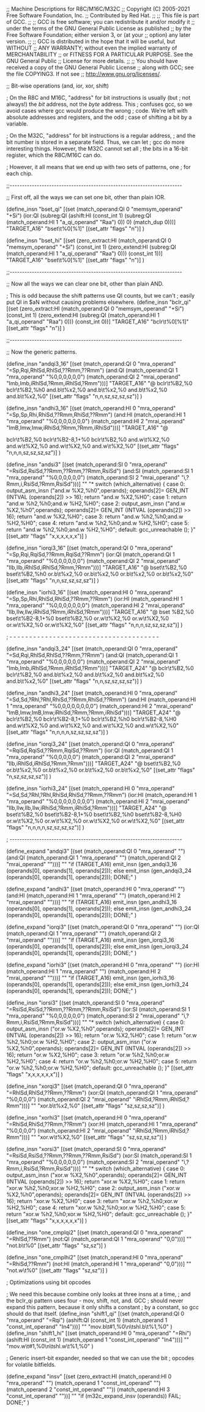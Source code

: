 ;; Machine Descriptions for R8C/M16C/M32C
;; Copyright (C) 2005-2021 Free Software Foundation, Inc.
;; Contributed by Red Hat.
;;
;; This file is part of GCC.
;;
;; GCC is free software; you can redistribute it and/or modify it
;; under the terms of the GNU General Public License as published
;; by the Free Software Foundation; either version 3, or (at your
;; option) any later version.
;;
;; GCC is distributed in the hope that it will be useful, but WITHOUT
;; ANY WARRANTY; without even the implied warranty of MERCHANTABILITY
;; or FITNESS FOR A PARTICULAR PURPOSE.  See the GNU General Public
;; License for more details.
;;
;; You should have received a copy of the GNU General Public License
;; along with GCC; see the file COPYING3.  If not see
;; <http://www.gnu.org/licenses/>.

;; Bit-wise operations (and, ior, xor, shift)

; On the R8C and M16C, "address" for bit instructions is usually (but
; not always!) the *bit* address, not the *byte* address.  This
; confuses gcc, so we avoid cases where gcc would produce the wrong
; code.  We're left with absolute addresses and registers, and the odd
; case of shifting a bit by a variable.

; On the M32C, "address" for bit instructions is a regular address,
; and the bit number is stored in a separate field.  Thus, we can let
; gcc do more interesting things.  However, the M32C cannot set all
; the bits in a 16-bit register, which the R8C/M16C can do.

; However, it all means that we end up with two sets of patterns, one
; for each chip.

;;----------------------------------------------------------------------

;; First off, all the ways we can set one bit, other than plain IOR.

(define_insn "bset_qi"
  [(set (match_operand:QI 0 "memsym_operand" "+Si")
	(ior:QI (subreg:QI (ashift:HI (const_int 1)
				      (subreg:QI (match_operand:HI 1 "a_qi_operand" "Raa") 0)) 0)
		(match_dup 0)))]
  "TARGET_A16"
  "bset\t%0[%1]"
  [(set_attr "flags" "n")]
  )

(define_insn "bset_hi"
  [(set (zero_extract:HI (match_operand:QI 0 "memsym_operand" "+Si")
			 (const_int 1)
			 (zero_extend:HI (subreg:QI (match_operand:HI 1 "a_qi_operand" "Raa") 0)))
	(const_int 1))]
  "TARGET_A16"
  "bset\t%0[%1]"
  [(set_attr "flags" "n")]
  )  

;;----------------------------------------------------------------------

;; Now all the ways we can clear one bit, other than plain AND.

; This is odd because the shift patterns use QI counts, but we can't
; easily put QI in $aN without causing problems elsewhere.
(define_insn "bclr_qi"
  [(set (zero_extract:HI (match_operand:QI 0 "memsym_operand" "+Si")
			 (const_int 1)
			 (zero_extend:HI (subreg:QI (match_operand:HI 1 "a_qi_operand" "Raa") 0)))
	(const_int 0))]
  "TARGET_A16"
  "bclr\t%0[%1]"
  [(set_attr "flags" "n")]
  )  


;;----------------------------------------------------------------------

;; Now the generic patterns.

(define_insn "andqi3_16"
  [(set (match_operand:QI 0 "mra_operand" "=Sp,Rqi,RhlSd,RhlSd,??Rmm,??Rmm")
	(and:QI (match_operand:QI 1 "mra_operand" "%0,0,0,0,0,0")
		(match_operand:QI 2 "mrai_operand" "Imb,Imb,iRhlSd,?Rmm,iRhlSd,?Rmm")))]
  "TARGET_A16"
  "@
   bclr\t%B2,%0
   bclr\t%B2,%h0
   and.b\t%x2,%0
   and.b\t%x2,%0
   and.b\t%x2,%0
   and.b\t%x2,%0"
  [(set_attr "flags" "n,n,sz,sz,sz,sz")]
  )

(define_insn "andhi3_16"
  [(set (match_operand:HI 0 "mra_operand" "=Sp,Sp,Rhi,RhiSd,??Rmm,RhiSd,??Rmm")
	(and:HI (match_operand:HI 1 "mra_operand" "%0,0,0,0,0,0,0")
		(match_operand:HI 2 "mrai_operand" "ImB,Imw,Imw,iRhiSd,?Rmm,?Rmm,iRhiSd")))]
  "TARGET_A16"
  "@
   
   bclr\t%B2,%0
   bclr\t%B2-8,1+%0
   bclr\t%B2,%0
   and.w\t%X2,%0
   and.w\t%X2,%0
   and.w\t%X2,%0
   and.w\t%X2,%0"
  [(set_attr "flags" "n,n,n,sz,sz,sz,sz")]
  )

(define_insn "andsi3"
  [(set (match_operand:SI 0 "mra_operand" "=RsiSd,RsiSd,??Rmm,??Rmm,??Rmm,RsiSd")
        (and:SI (match_operand:SI 1 "mra_operand" "%0,0,0,0,0,0")
                (match_operand:SI 2 "mrai_operand" "i,?Rmm,i,RsiSd,?Rmm,RsiSd")))]
  ""
  "*
  switch (which_alternative)
    {
    case 0:
      output_asm_insn (\"and.w %X2,%h0\",operands);
      operands[2]= GEN_INT (INTVAL (operands[2]) >> 16);
      return \"and.w %X2,%H0\";
    case 1:
      return \"and.w %h2,%h0\;and.w %H2,%H0\";
    case 2:
      output_asm_insn (\"and.w %X2,%h0\",operands);
      operands[2]= GEN_INT (INTVAL (operands[2]) >> 16);
      return \"and.w %X2,%H0\";
    case 3:
      return \"and.w %h2,%h0\;and.w %H2,%H0\";
    case 4:
      return \"and.w %h2,%h0\;and.w %H2,%H0\";
    case 5:
      return \"and.w %h2,%h0\;and.w %H2,%H0\";
    default:
      gcc_unreachable ();
    }"
  [(set_attr "flags" "x,x,x,x,x,x")]
)


(define_insn "iorqi3_16"
  [(set (match_operand:QI 0 "mra_operand" "=Sp,Rqi,RqiSd,??Rmm,RqiSd,??Rmm")
	(ior:QI (match_operand:QI 1 "mra_operand" "%0,0,0,0,0,0")
		(match_operand:QI 2 "mrai_operand" "Ilb,Ilb,iRhlSd,iRhlSd,?Rmm,?Rmm")))]
  "TARGET_A16"
  "@
   bset\t%B2,%0
   bset\t%B2,%h0
   or.b\t%x2,%0
   or.b\t%x2,%0
   or.b\t%x2,%0
   or.b\t%x2,%0"
  [(set_attr "flags" "n,n,sz,sz,sz,sz")]
  )

(define_insn "iorhi3_16"
  [(set (match_operand:HI 0 "mra_operand" "=Sp,Sp,Rhi,RhiSd,RhiSd,??Rmm,??Rmm")
	(ior:HI (match_operand:HI 1 "mra_operand" "%0,0,0,0,0,0,0")
		(match_operand:HI 2 "mrai_operand" "Ilb,Ilw,Ilw,iRhiSd,?Rmm,iRhiSd,?Rmm")))]
  "TARGET_A16"
  "@
   bset %B2,%0
   bset\t%B2-8,1+%0
   bset\t%B2,%0
   or.w\t%X2,%0
   or.w\t%X2,%0
   or.w\t%X2,%0
   or.w\t%X2,%0"
  [(set_attr "flags" "n,n,n,sz,sz,sz,sz")]
  )

; - - - - - - - - - - - - - - - - - - - - - - - - - - - - - - - - - - - - - -

(define_insn "andqi3_24"
  [(set (match_operand:QI 0 "mra_operand" "=Sd,Rqi,RhlSd,RhlSd,??Rmm,??Rmm")
	(and:QI (match_operand:QI 1 "mra_operand" "%0,0,0,0,0,0")
		(match_operand:QI 2 "mrai_operand" "Imb,Imb,iRhlSd,?Rmm,iRhlSd,?Rmm")))]
  "TARGET_A24"
  "@
   bclr\t%B2,%0
   bclr\t%B2,%0
   and.b\t%x2,%0
   and.b\t%x2,%0
   and.b\t%x2,%0
   and.b\t%x2,%0"
  [(set_attr "flags" "n,n,sz,sz,sz,sz")]
  )

(define_insn "andhi3_24"
  [(set (match_operand:HI 0 "mra_operand" "=Sd,Sd,?Rhl,?Rhl,RhiSd,??Rmm,RhiSd,??Rmm")
	(and:HI (match_operand:HI 1 "mra_operand" "%0,0,0,0,0,0,0,0")
		(match_operand:HI 2 "mrai_operand" "ImB,Imw,ImB,Imw,iRhiSd,?Rmm,?Rmm,iRhiSd")))]
  "TARGET_A24"
  "@
   bclr\t%B2,%0
   bclr\t%B2-8,1+%0
   bclr\t%B2,%h0
   bclr\t%B2-8,%H0
   and.w\t%X2,%0
   and.w\t%X2,%0
   and.w\t%X2,%0
   and.w\t%X2,%0"
  [(set_attr "flags" "n,n,n,n,sz,sz,sz,sz")]
  )



(define_insn "iorqi3_24"
  [(set (match_operand:QI 0 "mra_operand" "=RqiSd,RqiSd,??Rmm,RqiSd,??Rmm")
	(ior:QI (match_operand:QI 1 "mra_operand" "%0,0,0,0,0")
		(match_operand:QI 2 "mrai_operand" "Ilb,iRhlSd,iRhlSd,?Rmm,?Rmm")))]
  "TARGET_A24"
  "@
   bset\t%B2,%0
   or.b\t%x2,%0
   or.b\t%x2,%0
   or.b\t%x2,%0
   or.b\t%x2,%0"
  [(set_attr "flags" "n,sz,sz,sz,sz")]
  )

(define_insn "iorhi3_24"
  [(set (match_operand:HI 0 "mra_operand" "=Sd,Sd,?Rhl,?Rhl,RhiSd,RhiSd,??Rmm,??Rmm")
	(ior:HI (match_operand:HI 1 "mra_operand" "%0,0,0,0,0,0,0,0")
		(match_operand:HI 2 "mrai_operand" "Ilb,Ilw,Ilb,Ilw,iRhiSd,?Rmm,iRhiSd,?Rmm")))]
  "TARGET_A24"
  "@
   bset\t%B2,%0
   bset\t%B2-8,1+%0
   bset\t%B2,%h0
   bset\t%B2-8,%H0
   or.w\t%X2,%0
   or.w\t%X2,%0
   or.w\t%X2,%0
   or.w\t%X2,%0"
  [(set_attr "flags" "n,n,n,n,sz,sz,sz,sz")]
  )


; ----------------------------------------------------------------------

(define_expand "andqi3"
  [(set (match_operand:QI 0 "mra_operand" "")
	(and:QI (match_operand:QI 1 "mra_operand" "")
		(match_operand:QI 2 "mrai_operand" "")))]
  ""
  "if (TARGET_A16)
     emit_insn (gen_andqi3_16 (operands[0], operands[1], operands[2]));
   else
     emit_insn (gen_andqi3_24 (operands[0], operands[1], operands[2]));
   DONE;"
  )

(define_expand "andhi3"
  [(set (match_operand:HI 0 "mra_operand" "")
	(and:HI (match_operand:HI 1 "mra_operand" "")
		(match_operand:HI 2 "mrai_operand" "")))]
  ""
  "if (TARGET_A16)
     emit_insn (gen_andhi3_16 (operands[0], operands[1], operands[2]));
   else
     emit_insn (gen_andhi3_24 (operands[0], operands[1], operands[2]));
   DONE;"
  )

(define_expand "iorqi3"
  [(set (match_operand:QI 0 "mra_operand" "")
	(ior:QI (match_operand:QI 1 "mra_operand" "")
		(match_operand:QI 2 "mrai_operand" "")))]
  ""
  "if (TARGET_A16)
     emit_insn (gen_iorqi3_16 (operands[0], operands[1], operands[2]));
   else
     emit_insn (gen_iorqi3_24 (operands[0], operands[1], operands[2]));
   DONE;"
  )

(define_expand "iorhi3"
  [(set (match_operand:HI 0 "mra_operand" "")
	(ior:HI (match_operand:HI 1 "mra_operand" "")
		(match_operand:HI 2 "mrai_operand" "")))]
  ""
  "if (TARGET_A16)
     emit_insn (gen_iorhi3_16 (operands[0], operands[1], operands[2]));
   else
     emit_insn (gen_iorhi3_24 (operands[0], operands[1], operands[2]));
   DONE;"
  )

(define_insn "iorsi3"
  [(set (match_operand:SI 0 "mra_operand" "=RsiSd,RsiSd,??Rmm,??Rmm,??Rmm,RsiSd")
        (ior:SI (match_operand:SI 1 "mra_operand" "%0,0,0,0,0,0")
                (match_operand:SI 2 "mrai_operand" "i,?Rmm,i,RsiSd,?Rmm,RsiSd")))]
  ""
  "*
  switch (which_alternative)
    {
    case 0:
      output_asm_insn (\"or.w %X2,%h0\",operands);
      operands[2]= GEN_INT (INTVAL (operands[2]) >> 16);
      return \"or.w %X2,%H0\";
    case 1:
      return \"or.w %h2,%h0\;or.w %H2,%H0\";
    case 2:
      output_asm_insn (\"or.w %X2,%h0\",operands);
      operands[2]= GEN_INT (INTVAL (operands[2]) >> 16);
      return \"or.w %X2,%H0\";
    case 3:
      return \"or.w %h2,%h0\;or.w %H2,%H0\";
    case 4:
      return \"or.w %h2,%h0\;or.w %H2,%H0\";
    case 5:
      return \"or.w %h2,%h0\;or.w %H2,%H0\";
    default:
      gcc_unreachable ();
    }"
  [(set_attr "flags" "x,x,x,x,x,x")]
)

(define_insn "xorqi3"
  [(set (match_operand:QI 0 "mra_operand" "=RhlSd,RhlSd,??Rmm,??Rmm")
	(xor:QI (match_operand:QI 1 "mra_operand" "%0,0,0,0")
		(match_operand:QI 2 "mrai_operand" "iRhlSd,?Rmm,iRhlSd,?Rmm")))]
  ""
  "xor.b\t%x2,%0"
  [(set_attr "flags" "sz,sz,sz,sz")]
  )

(define_insn "xorhi3"
  [(set (match_operand:HI 0 "mra_operand" "=RhiSd,RhiSd,??Rmm,??Rmm")
	(xor:HI (match_operand:HI 1 "mra_operand" "%0,0,0,0")
		(match_operand:HI 2 "mrai_operand" "iRhiSd,?Rmm,iRhiSd,?Rmm")))]
  ""
  "xor.w\t%X2,%0"
  [(set_attr "flags" "sz,sz,sz,sz")]
  )

(define_insn "xorsi3"
  [(set (match_operand:SI 0 "mra_operand" "=RsiSd,RsiSd,??Rmm,??Rmm,??Rmm,RsiSd")
        (xor:SI (match_operand:SI 1 "mra_operand" "%0,0,0,0,0,0")
                (match_operand:SI 2 "mrai_operand" "i,?Rmm,i,RsiSd,?Rmm,RsiSd")))]
  ""
  "*
  switch (which_alternative)
    {
    case 0:
      output_asm_insn (\"xor.w %X2,%h0\",operands);
      operands[2]= GEN_INT (INTVAL (operands[2]) >> 16);
      return \"xor.w %X2,%H0\";
    case 1:
      return \"xor.w %h2,%h0\;xor.w %H2,%H0\";
    case 2:
      output_asm_insn (\"xor.w %X2,%h0\",operands);
      operands[2]= GEN_INT (INTVAL (operands[2]) >> 16);
      return \"xor.w %X2,%H0\";
    case 3:
      return \"xor.w %h2,%h0\;xor.w %H2,%H0\";
    case 4:
      return \"xor.w %h2,%h0\;xor.w %H2,%H0\";
    case 5:
      return \"xor.w %h2,%h0\;xor.w %H2,%H0\";
    default:
      gcc_unreachable ();
    }"
  [(set_attr "flags" "x,x,x,x,x,x")]
)

(define_insn "one_cmplqi2"
  [(set (match_operand:QI 0 "mra_operand" "=RhlSd,??Rmm")
	(not:QI (match_operand:QI 1 "mra_operand" "0,0")))]
  ""
  "not.b\t%0"
  [(set_attr "flags" "sz,sz")]
  )

(define_insn "one_cmplhi2"
  [(set (match_operand:HI 0 "mra_operand" "=RhiSd,??Rmm")
	(not:HI (match_operand:HI 1 "mra_operand" "0,0")))]
  ""
  "not.w\t%0"
  [(set_attr "flags" "sz,sz")]
  )

; Optimizations using bit opcodes

; We need this because combine only looks at three insns at a time,
; and the bclr_qi pattern uses four - mov, shift, not, and.  GCC
; should never expand this pattern, because it only shifts a constant
; by a constant, so gcc should do that itself.
(define_insn "shift1_qi"
  [(set (match_operand:QI 0 "mra_operand" "=Rqi")
	(ashift:QI (const_int 1)
		   (match_operand 1 "const_int_operand" "In4")))]
  ""
  "mov.b\t#1,%0\n\tshl.b\t%1,%0"
  )
(define_insn "shift1_hi"
  [(set (match_operand:HI 0 "mra_operand" "=Rhi")
	(ashift:HI (const_int 1)
		   (match_operand 1 "const_int_operand" "In4")))]
  ""
  "mov.w\t#1,%0\n\tshl.w\t%1,%0"
  )

; Generic insert-bit expander, needed so that we can use the bit
; opcodes for volatile bitfields.

(define_expand "insv"
  [(set (zero_extract:HI (match_operand:HI 0 "mra_operand" "")
			 (match_operand 1 "const_int_operand" "")
			 (match_operand 2 "const_int_operand" ""))
	(match_operand:HI 3 "const_int_operand" ""))]
  ""
  "if (m32c_expand_insv (operands))
     FAIL;
   DONE;"
  )
